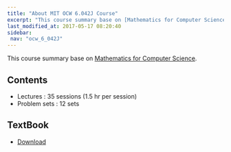 ```yaml
---
title: "About MIT OCW 6.042J Course"
excerpt: "This course summary base on [Mathematics for Computer Science](https://ocw.mit.edu/courses/electrical-engineering-and-computer-science/6-042j-mathematics-for-computer-science-spring-2015/index.htm)."
last_modified_at: 2017-05-17 08:20:40
sidebar:
 nav: "ocw_6_042J"
---
```


This course summary base on [Mathematics for Computer Science](https://ocw.mit.edu/courses/electrical-engineering-and-computer-science/6-042j-mathematics-for-computer-science-spring-2015/index.htm).

## Contents

- Lectures		: 35 sessions (1.5 hr per session)
- Problem sets	: 12 sets

## TextBook

- [Download](https://ocw.mit.edu/courses/electrical-engineering-and-computer-science/6-042j-mathematics-for-computer-science-spring-2015/readings/MIT6_042JS15_textbook.pdf)